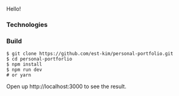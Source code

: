 Hello!
### Technologies
<!-- The project was built with [Next.js](https://nextjs.org), [Chakra UI](https://chakra-ui.com/), and deployed on [Vercel](https://vercel.com). -->

### Build
```
$ git clone https://github.com/est-kim/personal-portfolio.git
$ cd personal-portforlio
$ npm install
$ npm run dev
# or yarn
```
Open up http://localhost:3000 to see the result.
